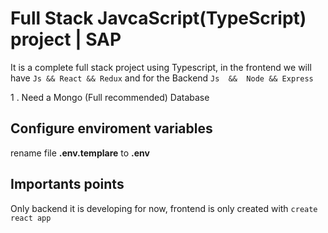 # Full Stack JavcaScript(TypeScript) project | SAP

It is a complete full stack project using Typescript, in the frontend we will have ```Js && React && Redux``` and for the Backend ```Js  &&  Node && Express```

1 . Need a Mongo (Full recommended) Database

## Configure enviroment variables

rename file __.env.templare__ to __.env__

## Importants points

Only backend it is developing for now, frontend is only created with ```create react app```
